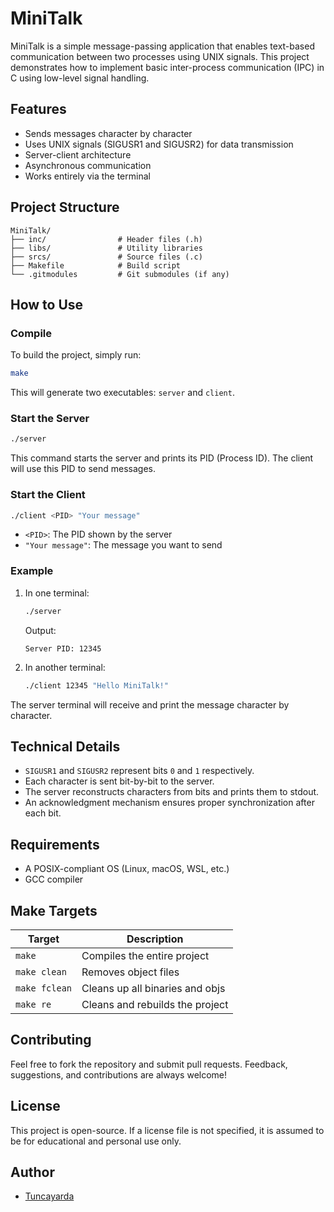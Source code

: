 # MiniTalk

MiniTalk is a simple message-passing application that enables text-based communication between two processes using UNIX signals. This project demonstrates how to implement basic inter-process communication (IPC) in C using low-level signal handling.

## Features

- Sends messages character by character
- Uses UNIX signals (SIGUSR1 and SIGUSR2) for data transmission
- Server-client architecture
- Asynchronous communication
- Works entirely via the terminal

## Project Structure

```
MiniTalk/
├── inc/                # Header files (.h)
├── libs/               # Utility libraries
├── srcs/               # Source files (.c)
├── Makefile            # Build script
└── .gitmodules         # Git submodules (if any)
```

## How to Use

### Compile

To build the project, simply run:

```bash
make
```

This will generate two executables: `server` and `client`.

### Start the Server

```bash
./server
```

This command starts the server and prints its PID (Process ID). The client will use this PID to send messages.

### Start the Client

```bash
./client <PID> "Your message"
```

- `<PID>`: The PID shown by the server
- `"Your message"`: The message you want to send

### Example

1. In one terminal:

   ```bash
   ./server
   ```
   Output:
   ```
   Server PID: 12345
   ```

2. In another terminal:

   ```bash
   ./client 12345 "Hello MiniTalk!"
   ```

The server terminal will receive and print the message character by character.

## Technical Details

- `SIGUSR1` and `SIGUSR2` represent bits `0` and `1` respectively.
- Each character is sent bit-by-bit to the server.
- The server reconstructs characters from bits and prints them to stdout.
- An acknowledgment mechanism ensures proper synchronization after each bit.

## Requirements

- A POSIX-compliant OS (Linux, macOS, WSL, etc.)
- GCC compiler

## Make Targets

| Target       | Description                      |
|--------------|----------------------------------|
| `make`       | Compiles the entire project      |
| `make clean` | Removes object files             |
| `make fclean`| Cleans up all binaries and objs  |
| `make re`    | Cleans and rebuilds the project  |

## Contributing

Feel free to fork the repository and submit pull requests. Feedback, suggestions, and contributions are always welcome!

## License

This project is open-source. If a license file is not specified, it is assumed to be for educational and personal use only.

## Author

- [Tuncayarda](https://github.com/Tuncayarda)
